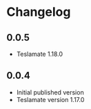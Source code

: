 # Changelog

## 0.0.5

* Teslamate 1.18.0

## 0.0.4

* Initial published version
* Teslamate version 1.17.0
